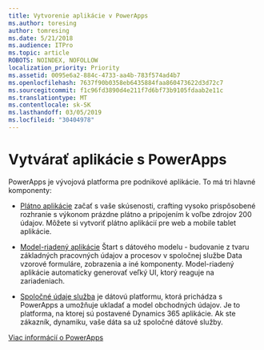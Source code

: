 ```yaml
---
title: Vytvorenie aplikácie v PowerApps
ms.author: toresing
author: tomresing
ms.date: 5/21/2018
ms.audience: ITPro
ms.topic: article
ROBOTS: NOINDEX, NOFOLLOW
localization_priority: Priority
ms.assetid: 0095e6a2-884c-4733-aa4b-783f574ad4b7
ms.openlocfilehash: 7637f90b0358eb6435884faa860473622d3d72c7
ms.sourcegitcommit: f1c96fd3890d4e211f7d6bf73b9105fdaab2e11c
ms.translationtype: MT
ms.contentlocale: sk-SK
ms.lasthandoff: 03/05/2019
ms.locfileid: "30404978"
---
```

# <a name="create-apps-with-powerapps"></a>Vytvárať aplikácie s PowerApps

PowerApps je vývojová platforma pre podnikové aplikácie. To má tri hlavné komponenty: 
  
- [Plátno aplikácie](https://go.microsoft.com/fwlink/?linkid=874495) začať s vaše skúsenosti, crafting vysoko prispôsobené rozhranie s výkonom prázdne plátno a pripojením k voľbe zdrojov 200 údajov. Môžete si vytvoriť plátno aplikácií pre web a mobile tablet aplikácie. 
    
- [Model-riadený aplikácie](https://go.microsoft.com/fwlink/?linkid=874496) Štart s dátového modelu - budovanie z tvaru základných pracovných údajov a procesov v spoločnej službe Data vzorové formuláre, zobrazenia a iné komponenty. Model-riadený aplikácie automaticky generovať veľký UI, ktorý reaguje na zariadeniach. 
    
- [Spoločné údaje služba](https://go.microsoft.com/fwlink/?linkid=874497) je dátovú platformu, ktorá prichádza s PowerApps a umožňuje ukladať a model obchodných údajov. Je to platforma, na ktorej sú postavené Dynamics 365 aplikácie. Ak ste zákazník, dynamiku, vaše dáta sa už spoločné dátové služby. 
    
[Viac informácií o PowerApps](https://go.microsoft.com/fwlink/?linkid=874498)
  

